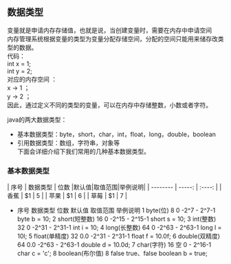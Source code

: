 
## 数据类型  
变量就是申请内存存储值，也就是说，当创建变量时，需要在内存中申请空间   
内存管理系统根据变量的类型为变量分配存储空间，分配的空间只能用来储存改类型的数据。  
代码：  
int x = 1;  
int y = 2;  
对应的内存空间 ：  
x → 1 ；   
y → 2 ；  
因此，通过定义不同的类型的变量，可以在内存中存储整数，小数或者字符。  

java的两大数据类型：
* 基本数据类型：byte，short，char，int，float，long，double，boolean
* 引用数据类型：数组，字符串，对象等    
下面会详细介绍下我们常用的几种基本数据类型。  
### 基本数据类型   
| 序号        | 数据类型    |  位数  |默认值|取值范围|举例说明|
| --------   | -----:  | :----: |
| 香蕉        | $1      |   5    |
| 苹果        | $1      |   6    |
| 草莓        | $1      |   7    |

* 序号
数据类型
位数
默认值
取值范围
举例说明
1	byte(位)	8	0	 -2^7 - 2^7-1	byte b = 10;
2	short(短整数)	16	0	-2^15 - 2^15-1	short s = 10;
3	int(整数)	32	0	-2^31 - 2^31-1	int i = 10;
4	long(长整数)	64	0	-2^63 - 2^63-1	long l = 10l;
5	float(单精度)	32	0.0	-2^31 - 2^31-1	float f = 10.0f;
6	double(双精度)	64	0.0	-2^63 - 2^63-1	double d = 10.0d;
7	char(字符)	16	空	0 - 2^16-1	char c = 'c';
8	boolean(布尔值)	8	false	true、false	boolean b = true;

